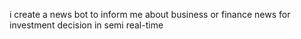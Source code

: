 i create a news bot to inform me about business or finance news for investment decision in semi real-time 
